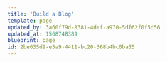 ```yaml
---
title: 'Build a Blog'
template: page
updated_by: 3a60f79d-8381-4def-a970-5df62f0f5d56
updated_at: 1568748389
blueprint: page
id: 2be635d9-e5a9-4411-bc20-368b4bc0ba55
---
```


